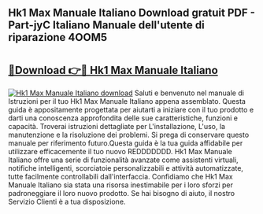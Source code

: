 ## Hk1 Max Manuale Italiano Download gratuit PDF - Part-jyC Italiano Manuale dell'utente di riparazione 4OOM5

# <h2><a href="http://dffctq4.blite.top/?on=Hk1+Max+Manuale+Italiano">🔗Download 👉🔴 Hk1 Max Manuale Italiano</a></h2>

[![Hk1 Max Manuale Italiano download](https://i.imgur.com/lujVjoI.png)](http://dffctq4.blite.top/?on=Hk1+Max+Manuale+Italiano)
Saluti e benvenuto nel manuale di Istruzioni per il tuo Hk1 Max Manuale Italiano appena assemblato. Questa guida è appositamente progettata per aiutarti a iniziare con il tuo prodotto e darti una conoscenza approfondita delle sue caratteristiche, funzioni e capacità. Troverai istruzioni dettagliate per L'installazione, L'uso, la manutenzione e la risoluzione dei problemi. Si prega di conservare questo manuale per riferimento futuro.Questa guida è la tua guida affidabile per utilizzare efficacemente il tuo nuovo REDDDDDDD. Hk1 Max Manuale Italiano offre una serie di funzionalità avanzate come assistenti virtuali, notifiche intelligenti, scorciatoie personalizzabili e attività automatizzate, tutte facilmente controllabili dall'interfaccia. Confidiamo che Hk1 Max Manuale Italiano sia stata una risorsa inestimabile per i loro sforzi per padroneggiare il loro nuovo prodotto. Se hai bisogno di aiuto, il nostro Servizio Clienti è a tua disposizione.
